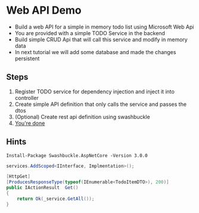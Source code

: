 # Web API Demo
* Build a web API for a simple in memory todo list using Microsoft Web Api
* You are provided with a simple TODO Service in the backend
* Build simple CRUD Api that will call this service and modify in memory data
* In next tutorial we will add some database and made the changes persistent

## Steps
1. Register TODO service for dependency injection and inject it into controller
2. Create simple API definition that only calls the service and passes the dtos
3. (Optional) Create rest api definition using swashbuckle
4. [You're done](https://d1u5p3l4wpay3k.cloudfront.net/battlerite_gamepedia_en/c/cf/VO_Vanguard_Ultimate_8.mp3)

## Hints
```
Install-Package Swashbuckle.AspNetCore -Version 3.0.0
```

```cs
services.AddScoped<IInterface, Implmentation>();     

[HttpGet]
[ProducesResponseType(typeof(IEnumerable<TodoItemDTO>), 200)]
public IActionResult  Get()
{
    return Ok(_service.GetAll());
}
```